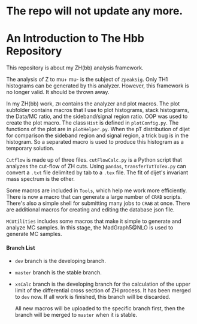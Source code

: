# The repo will not update any more.

# An Introduction to The Hbb Repository

This repository is about my ZH(bb) analysis framework.

The analysis of Z to mu+ mu- is the subject of `ZpeakSig`. Only TH1 histograms can be generated by this analyzer. However, this framework is no longer valid. It should be thrown away.

In my ZH(bb) work, `ZH` contains the analyzer and plot macros. The plot subfolder contains macros that I use to plot histograms, stack histograms, the Data/MC ratio, and the sideband/signal region ratio. OOP was used to create the plot macro. The class `Hist` is defined in `plotConfig.py`. The functions of the plot are in `plotHelper.py`. When the pT distribution of dijet for comparison the sideband region and signal region, a trick bug is in the histogram. So a separated macro is used to produce this histogram as a temporary solution.

`Cutflow` is made up of three files. `cutFlowCalc.py` is a Python script that analyzes the cut-flow of ZH cuts. Using `pandas`, `transferTxtToTex.py` can convert a `.txt` file delimited by tab to a `.tex` file. The fit of dijet's invariant mass spectrum is the other.

Some macros are included in `Tools`, which help me work more efficiently. There is now a macro that can generate a large number of `CRAB` scripts. There's also a simple shell for submitting many jobs to `CRAB` at once. There are additional macros for creating and editing the database json file.

`MCUtilities` includes some macros that make it simple to generate and analyze MC samples. In this stage, the MadGraph5@NLO is used to generate MC samples.

#### Branch List

- `dev` branch is the developing branch.

- `master` branch is the stable branch. 

- `xsCalc` branch is the developing branch for the calculation of the upper limit of the differential cross section of ZH process. It has been merged to `dev` now. If all work is finished, this branch will be discarded.

  All new macros will be uploaded to the specific branch first, then the branch will be merged to `master` when it is stable.
